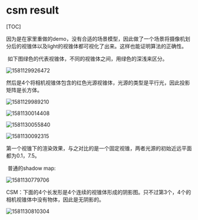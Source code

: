 # csm result

[TOC]

​	因为是在家里重做的demo，没有合适的场景模型，因此做了一个场景将摄像机划分后的视锥体以及light的视锥体都可视化了出来。这样也能证明算法的正确性。

​	如下图绿色的代表视锥体，不同的视锥体之间，用绿色的深浅来区分。

![1581129926472](https://github.com/cr-tg/shadow--work/tree/master/csm_pictureSet/1581129926472.png)





​	然后是4个将相机视锥体包含的红色光源视锥体，光源的类型是平行光，因此投影矩阵是长方体。



![1581129989210](https://github.com/cr-tg/shadow--work/tree/master/csm_pictureSet/1581129989210.png)



![1581130014408](https://github.com/cr-tg/shadow--work/tree/master/csm_pictureSet/1581130014408.png)

![1581130055840](https://github.com/cr-tg/shadow--work/tree/master/csm_pictureSet/1581130055840.png)

![1581130092315](https://github.com/cr-tg/shadow--work/tree/master/csm_pictureSet/1581130092315.png)





​	第一个视锥下的渲染效果，与之对比的是一个固定视锥，两者光源的初始近远平面都为0.1，7.5。

​	普通的shadow map:

![1581130779706](https://github.com/cr-tg/shadow--work/tree/master/csm_pictureSet/1581130779706.png)

CSM：下面的4个长发形是4个连续的视锥体形成的阴影图。只不过第3个，4个的相机视锥体中没有物体，因此是无阴影的。

![1581130810304](https://github.com/cr-tg/shadow--work/tree/master/csm_pictureSet/1581130810304.png)













































